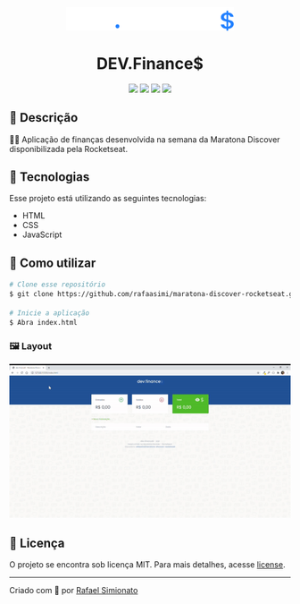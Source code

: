 <p align='center'><img width='300' src="/assets/logo.svg"/></p>
<h1 align='center'>DEV.Finance$</h1>
<p align='center'>
<img src="https://img.shields.io/github/repo-size/rafaasimi/maratona-discover-rocketseat">
<img src="https://img.shields.io/github/languages/count/rafaasimi/maratona-discover-rocketseat">
<img src="https://img.shields.io/github/last-commit/rafaasimi/maratona-discover-rocketseat">
<img src="https://img.shields.io/github/license/rafaasimi/maratona-discover-rocketseat">
</p>

## 🔖 Descrição
<p>👨‍🏫 Aplicação de finanças desenvolvida na semana da Maratona Discover disponibilizada pela Rocketseat.<p>

## 🚀 Tecnologias
Esse projeto está utilizando as seguintes tecnologias:
- HTML
- CSS
- JavaScript


## 🎲 Como utilizar
```bash
# Clone esse repositório
$ git clone https://github.com/rafaasimi/maratona-discover-rocketseat.git

# Inicie a aplicação
$ Abra index.html


```

<h3>🖼 Layout</h3>
<img src="/assets/layout.gif">

## 📝 Licença
<p>O projeto se encontra sob licença MIT. Para mais detalhes, acesse <a href='LICENSE'>license<a>.</p>

---
<p>Criado com 💙 por <a href='https://github.com/rafaasimi/' target='_blank'>Rafael Simionato</a></p>
